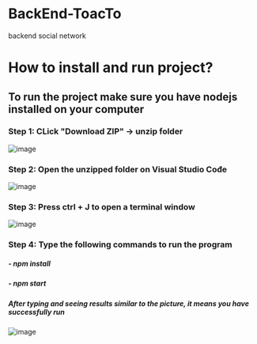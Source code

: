 # BackEnd-ToacTo
backend social network
# How to install and run project?
## To run the project make sure you have nodejs installed on your computer
### Step 1: CLick "Download ZIP" -> unzip folder
![image](https://github.com/LeCongTuan2608/BackEnd-ToacTo/assets/93369087/1b1c60a3-7191-403d-80e4-f3398f1cfcc1)

### Step 2: Open the unzipped folder on Visual Studio Cođe
![image](https://github.com/LeCongTuan2608/BackEnd-ToacTo/assets/93369087/5da86c94-90bf-43ab-8389-e44aa702d056)

### Step 3: Press ctrl + J to open a terminal window
![image](https://github.com/LeCongTuan2608/BackEnd-ToacTo/assets/93369087/d9ed5114-9911-4a33-8b14-a10c6279cc98)

### Step 4: Type the following commands to run the program
##### - npm install
##### - npm start

##### After typing and seeing results similar to the picture, it means you have successfully run
![image](https://github.com/LeCongTuan2608/BackEnd-ToacTo/assets/93369087/3ba80182-0fcf-409a-84ce-3b630e2cdb4d)




